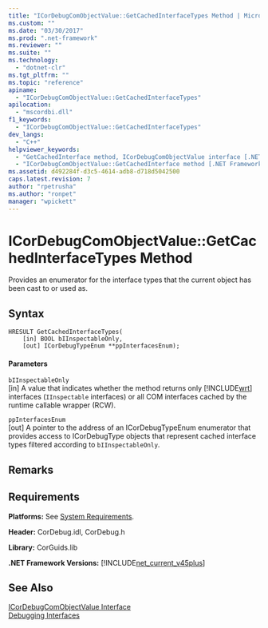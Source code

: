 ```yaml
---
title: "ICorDebugComObjectValue::GetCachedInterfaceTypes Method | Microsoft Docs"
ms.custom: ""
ms.date: "03/30/2017"
ms.prod: ".net-framework"
ms.reviewer: ""
ms.suite: ""
ms.technology: 
  - "dotnet-clr"
ms.tgt_pltfrm: ""
ms.topic: "reference"
apiname: 
  - "ICorDebugComObjectValue::GetCachedInterfaceTypes"
apilocation: 
  - "mscordbi.dll"
f1_keywords: 
  - "ICorDebugComObjectValue::GetCachedInterfaceTypes"
dev_langs: 
  - "C++"
helpviewer_keywords: 
  - "GetCachedInterface method, ICorDebugComObjectValue interface [.NET Framework debugging]"
  - "ICorDebugComObjectValue::GetCachedInterface method [.NET Framework debugging]"
ms.assetid: d492284f-d3c5-4614-adb8-d718d5042500
caps.latest.revision: 7
author: "rpetrusha"
ms.author: "ronpet"
manager: "wpickett"
---
```

# ICorDebugComObjectValue::GetCachedInterfaceTypes Method
Provides an enumerator for the interface types that the current object has been cast to or used as.  
  
## Syntax  
  
```  
HRESULT GetCachedInterfaceTypes(  
    [in] BOOL bIInspectableOnly,  
    [out] ICorDebugTypeEnum **ppInterfacesEnum);  
```  
  
#### Parameters  
 `bIInspectableOnly`  
 [in] A value that indicates whether the method returns only [!INCLUDE[wrt](../../../../includes/wrt-md.md)] interfaces (`IInspectable` interfaces) or all COM interfaces cached by the runtime callable wrapper (RCW).  
  
 `ppInterfacesEnum`  
 [out] A pointer to the address of an ICorDebugTypeEnum enumerator that provides access to ICorDebugType objects that represent cached interface types filtered according to `bIInspectableOnly`.  
  
## Remarks  
  
## Requirements  
 **Platforms:** See [System Requirements](../../../../docs/framework/get-started/system-requirements.md).  
  
 **Header:** CorDebug.idl, CorDebug.h  
  
 **Library:** CorGuids.lib  
  
 **.NET Framework Versions:** [!INCLUDE[net_current_v45plus](../../../../includes/net-current-v45plus-md.md)]  
  
## See Also  
 [ICorDebugComObjectValue Interface](../../../../docs/framework/unmanaged-api/debugging/icordebugcomobjectvalue-interface.md)   
 [Debugging Interfaces](../../../../docs/framework/unmanaged-api/debugging/debugging-interfaces.md)